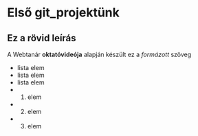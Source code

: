 # Első git_projektünk
## Ez a rövid leírás

A Webtanár **oktatóvideója** alapján készült ez a *formázott* szöveg

- lista elem
- lista elem
- lista elem
- 1. elem
- 2. elem
- 3. elem
